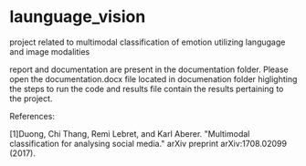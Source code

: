 # launguage_vision
project related to multimodal classification of emotion utilizing langugage and image modalities

report and documentation are present in the documentation folder. 
Please open the documentation.docx file located in documenation folder higlighting the steps
to run the code and results file contain the results pertaining to the project.
 

References:

[1]Duong, Chi Thang, Remi Lebret, and Karl Aberer. "Multimodal classification for analysing social media." arXiv preprint arXiv:1708.02099 (2017).
